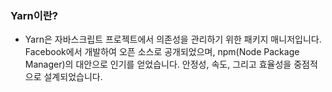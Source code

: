 ### Yarn이란?

- Yarn은 자바스크립트 프로젝트에서 의존성을 관리하기 위한 패키지 매니저입니다. Facebook에서 개발하여 오픈 소스로 공개되었으며, npm(Node Package Manager)의 대안으로 인기를 얻었습니다. 안정성, 속도, 그리고 효율성을 중점적으로 설계되었습니다.